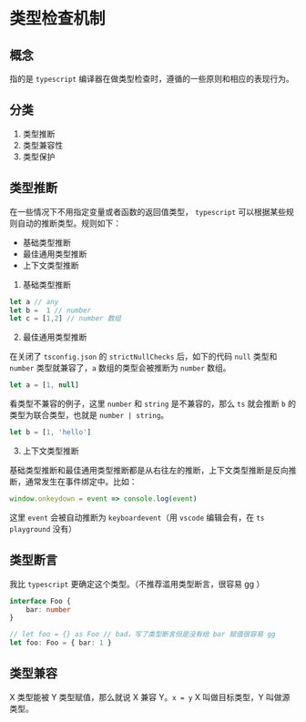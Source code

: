 # 类型检查机制

## 概念
指的是 `typescript` 编译器在做类型检查时，遵循的一些原则和相应的表现行为。

## 分类

1. 类型推断
2. 类型兼容性
3. 类型保护

## 类型推断

在一些情况下不用指定变量或者函数的返回值类型， `typescript` 可以根据某些规则自动的推断类型。规则如下：

- 基础类型推断
- 最佳通用类型推断
- 上下文类型推断

1. 基础类型推断

```ts
let a // any
let b =  1 // number 
let c = [1,2] // number 数组
```

2. 最佳通用类型推断

在关闭了 `tsconfig.json` 的 `strictNullChecks` 后，如下的代码 `null` 类型和 `number` 类型就兼容了，`a` 数组的类型会被推断为 `number` 数组。
```ts
let a = [1, null] 
```
看类型不兼容的例子，这里 `number` 和 `string` 是不兼容的，那么 `ts` 就会推断 `b` 的类型为联合类型，也就是 `number | string`。
```ts
let b = [1, 'hello']
```

3. 上下文类型推断

基础类型推断和最佳通用类型推断都是从右往左的推断，上下文类型推断是反向推断，通常发生在事件绑定中。比如：
```ts
window.onkeydown = event => console.log(event)
```
这里 `event` 会被自动推断为 `keyboardevent`（用 `vscode` 编辑会有，在 `ts` `playground` 没有）

## 类型断言

我比 `typescript` 更确定这个类型。（不推荐滥用类型断言，很容易 gg ）

```ts
interface Foo {
    bar: number
}

// let foo = {} as Foo // bad，写了类型断言但是没有给 bar 赋值很容易 gg
let foo: Foo = { bar: 1 }
```

## 类型兼容

X 类型能被 Y 类型赋值，那么就说 X 兼容 Y。`x = y` X 叫做目标类型，Y 叫做源类型。